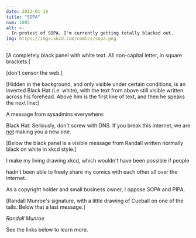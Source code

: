 ```yaml
---
date: 2012-01-18
title: "SOPA"
num: 1005
alt: >-
  In protest of SOPA, I'm currently getting totally blacked out.
img: https://imgs.xkcd.com/comics/sopa.png
---
```

[A completely black panel with white text. All non-capital letter, in square brackets:]

[don't censor the web.]

[Hidden in the background, and only visible under certain conditions, is an inverted Black Hat (i.e. white), with the text from above still visible written across his forehead. Above him is the first line of text, and then he speaks the next line:]

A message from sysadmins everywhere:

Black Hat: Seriously, don't screw with DNS.  If you break this internet, we are <u>*not*</u> making you a new one.

[Below the black panel is a visible message from Randall written normally black on white in xkcd style.]

I make my living drawing xkcd, which wouldn't have been possible if people

hadn't been able to freely share my comics with each other all over the internet.

As a copyright holder and small business owner, I oppose SOPA and PIPA.

[Randall Munroe's signature, with a little drawing of Cueball on one of the tails. Below that a last message.]

*Randall Munroe*

See the links below to learn more.